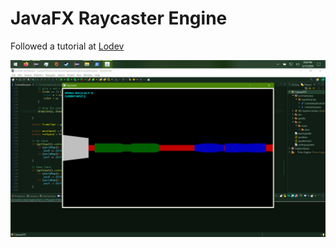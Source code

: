 # JavaFX Raycaster Engine

Followed a tutorial at [Lodev](https://lodev.org/cgtutor/raycasting.html)


![TestImage](test.png)
